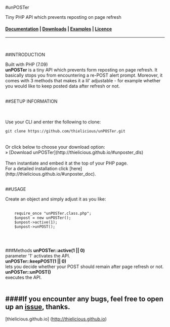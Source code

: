 #unPOSTer

Tiny PHP API which prevents reposting on page refresh

#### [Documentation](http:thielicious.github.io/#unposter_doc) | [Downloads](http:thielicious.github.io/#unposter_dls) | [Examples](http:thielicious.github.io/#unposter_demo) | [Licence](http:thielicious.github.io/#unposter_lic) ####

---
<br>

##INTRODUCTION

Built with PHP (7.09)<br>
**unPOSTer** is a tiny API which prevents form reposting on page refresh. It basically stops you from encountering a re-POST alert prompt. Moreover, it comes with 3 methods that makes it a lil' adjustable - for example whether you would like to keep posted data after refresh or not.
<br>
<br>


##SETUP INFORMATION

<SETUP TEXT>
<br>
<br>
Use your CLI and enter the following to clone:<br>
<code>
git clone https://github.com/thielicious/unPOSTer.git
</code><br>
<br>
Or click below to choose your download option:<br>
» [Download unPOSTer](http://thielicious.github.io/#unposter_dls)
<br>
<br>
Then instantiate and embed it at the top of your PHP page.<br>
For a detailed installation click [here](http://thielicious.github.io/#unposter_doc).
<br>
<br>


##USAGE

Create an object and simply adjust it as you like:<br>
<pre>
	<code>
	require_once "unPOSTer.class.php";
	$unpost = new unPOSTer();
	$unpost->active(1);
	$unpost->unPOST();
	</code>
</pre>
<br>

###Methods
**unPOSTer::active(1 || 0)**<br>
parameter '1' activates the API.<br>
**unPOSTer::keepPOST(1 || 0)**<br>
lets you decide whether your POST should remain after page refresh or not.<br>
**unPOSTer::unPOST()**<br>
executes the API.
<br>
<br>

####If you encounter any bugs, feel free to open up an [issue](https://github.com/thielicious/unPOSTer/issues), thanks.<br>
---
[thielicious.github.io] (http://thielicious.github.io)
